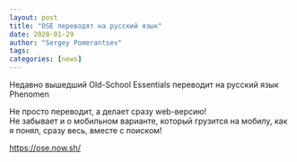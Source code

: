 ```yaml
---
layout: post
title: "OSE переводят на русский язык"
date: 2020-01-29
author: "Sergey Pomerantsev"
tags:
categories: [news]
---
```


Недавно вышедший Old-School Essentials переводит на русский язык Phenomen

Не просто переводит, а делает сразу web-версию!  
Не забывает и о мобильном варианте, который грузится на мобилу, как я понял, сразу весь, вместе с поиском!  

<https://ose.now.sh/>
